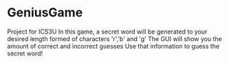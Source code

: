 # GeniusGame
Project for ICS3U
In this game, a secret word will be generated to your desired length formed of characters 'r','b' and 'g'
The GUI will show you the amount of correct and incorrect guesses
Use that information to guess the secret word!
